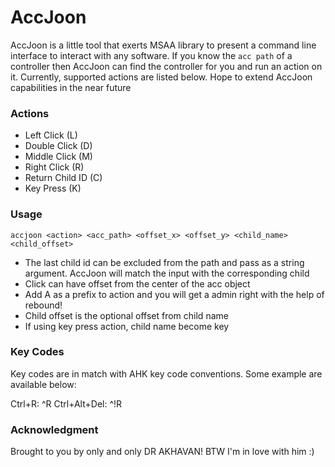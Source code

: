 # AccJoon
AccJoon is a little tool that exerts MSAA library to present a command line interface to interact with any software. If you know the `acc path` of a controller then AccJoon can find the controller for you and run an action on it. Currently, supported actions are listed below. Hope to extend AccJoon capabilities in the near future

### Actions
- Left Click (L)
- Double Click (D)
- Middle Click (M)
- Right Click (R)
- Return Child ID (C)
- Key Press (K)

### Usage
`accjoon <action> <acc_path> <offset_x> <offset_y> <child_name> <child_offset>`
* The last child id can be excluded from the path and pass as a string argument. AccJoon will match the input with the corresponding child
* Click can have offset from the center of the acc object
* Add A as a prefix to action and you will get a admin right with the help of rebound!
* Child offset is the optional offset from child name
* If using key press action, child name become key

### Key Codes
Key codes are in match with AHK key code conventions. Some example are available below:

Ctrl+R: ^R
Ctrl+Alt+Del: ^!R

### Acknowledgment
Brought to you by only and only DR AKHAVAN! BTW I'm in love with him :)
